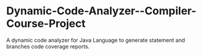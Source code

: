 # Dynamic-Code-Analyzer--Compiler-Course-Project
A dynamic code analyzer for Java Language to generate statement and branches code coverage reports.

